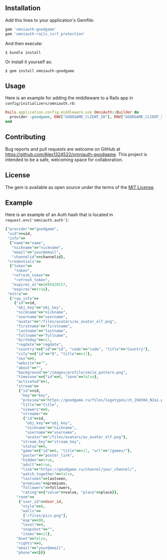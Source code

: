 ## Installation

Add this lines to your application's Gemfile:

```ruby
gem 'omniauth-goodgame'
gem 'omniauth-rails_csrf_protection'
```

And then execute:

    $ bundle install

Or install it yourself as:

    $ gem install omniauth-goodgame

## Usage

Here is an example for adding the middleware to a Rails app in `config/initializers/omniauth.rb`:

```ruby
Rails.application.config.middleware.use OmniAuth::Builder do
  provider :goodgame, ENV["GOODGAME_CLIENT_ID"], ENV["GOODGAME_CLIENT_SECRET"]
end
```

## Contributing

Bug reports and pull requests are welcome on GitHub at https://github.com/Alex1324522/omniauth-goodgame. This project is intended to be a safe, welcoming space for collaboration.

## License

The gem is available as open source under the terms of the [MIT License](https://opensource.org/licenses/MIT).

## Example
Here is an example of an Auth hash that is located in `request.env['omniauth.auth']`:
```ruby
{"provider"=>"goodgame",
 "uid"=>uid,
 "info"=>
  {"name"=>"name",
   "nickname"=>"nickname",
   "email"=>"your@email",
   "channelid"=>channelid},
 "credentials"=>
  {"token"=>
    "token",
   "refresh_token"=>
    "refresh_token",
   "expires_at"=>1695420157,
   "expires"=>true},
 "extra"=>
  {"raw_info"=>
    {"id"=>id,
     "obj_key"=>"obj_key",
     "nickname"=>"nickname",
     "username"=>"username",
     "avatar"=>"/files/avatars/av_avatar_elf.png",
     "firstname"=>"firstname",
     "lastname"=>"lastname",
     "fullname"=>"fullname",
     "birthday"=>nil,
     "regdate"=>"regdate",
     "country"=>{"id"=>"id", "code"=>"code", "title"=>"Country"},
     "city"=>{"id"=>"0", "title"=>nil},
     "sex"=>0,
     "website"=>"",
     "about"=>"",
     "background"=>"/images/profile/smile_pattern.png",
     "timezone"=>{"id"=>0, "zone"=>false},
     "activated"=>1,
     "stream"=>
      {"id"=>id,
       "key"=>"key",
       "preview"=>"https://goodgame.ru/files/logotypes/ch_204504_N2ai.png",
       "title"=>"title",
       "viewers"=>0,
       "streamer"=>
        {"id"=>id,
         "obj_key"=>"obj_key",
         "nickname"=>"nickname",
         "username"=>"username",
         "avatar"=>"/files/avatars/av_avatar_elf.png"},
       "stream_key"=>"stream_key",
       "status"=>0,
       "game"=>{"id"=>0, "title"=>nil, "url"=>"/games/"},
       "poster"=>"poster_link",
       "hidden"=>true,
       "adult"=>true,
       "link"=>"https://goodgame.ru/channel/your_channel/",
       "watch_together"=>false,
       "lastseen"=>lastseen,
       "premiums"=>premiums,
       "followers"=>followers,
       "rating"=>{"value"=>value, "place"=>place}},
     "room"=>
      {"user_id"=>User_id,
       "style"=>0,
       "walls"=>
        ["/files/pics.png"],
       "exp"=>600,
       "level"=>4,
       "snapshot"=>"",
       "items"=>nil},
     "bnet"=>false,
     "rights"=>0,
     "email"=>"your@email",
     "phone"=>0}}}
```
